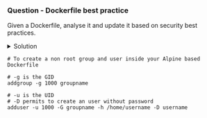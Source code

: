 ### Question - Dockerfile best practice

Given a Dockerfile, analyse it and update it based on security best practices.

<details close>
<summary> Solution</summary>
<br>
### Solution

#### Docker and container security docs (can't be used in exam)

- [Docker best practices by Google](https://cloud.google.com/blog/products/containers-kubernetes/7-best-practices-for-building-containers)
- [Docker tips & tricks for smaller image size by learnk8s.io](https://learnk8s.io/blog/smaller-docker-images)

#### 1 - Open Dockerfile and fix security issues

```sh

vi ~/Dockerfile

FROM ubuntu:latest

ENV CI=true

RUN apt get update
RUN apt get install -y wget
RUN apt get install -y curl

USER root

WORKDIR /code
COPY package.json package-lock.json /code/
RUN npm ci
COPY src /code/src

CMD [ "npm", "start" ]

```

#### 2 - Update Dockerfile with best practices

```sh

vi ~/Dockerfile

FROM ubuntu:20:04 ## updated image to a specific version

ENV CI=true

RUN apt get update
RUN apt get install -y wget curl ## lighter image due to docker caching

USER user ## no privileged user being used

WORKDIR /code
COPY package.json package-lock.json /code/
RUN npm ci
COPY src /code/src

CMD [ "npm", "start" ]

```
</details>

```
# To create a non root group and user inside your Alpine based Dockerfile

# -g is the GID
addgroup -g 1000 groupname

# -u is the UID
# -D permits to create an user without password
adduser -u 1000 -G groupname -h /home/username -D username
```